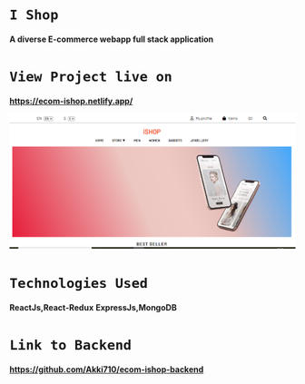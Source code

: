 # `I Shop`
**A diverse E-commerce webapp full stack application**

# `View Project live on `
**https://ecom-ishop.netlify.app/**

![screenschot](./public/scs.png)

# `Technologies Used`
**ReactJs,React-Redux**
**ExpressJs,MongoDB**

# `Link to Backend`
**https://github.com/Akki710/ecom-ishop-backend**
